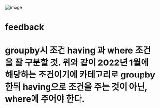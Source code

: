 ![image](https://user-images.githubusercontent.com/104501394/236276173-95498e59-9824-4b72-a712-8f252694a904.png)
# feedback
# groupby시 조건 having 과 where 조건을 잘 구분할 것. 위와 같이 2022년 1월에 해당하는 조건이기에 카테고리로 groupby한뒤 having으로 조건을 주는 것이 아닌, where에 주어야 한다.
